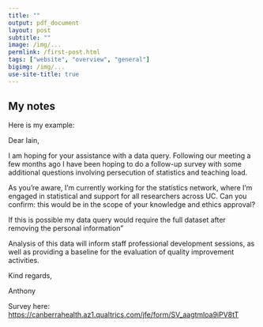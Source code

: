 ```yaml
---
title: ""
output: pdf_document
layout: post
subtitle: ""
image: /img/...
permlink: /first-post.html
tags: ["website", "overview", "general"]
bigimg: /img/...
use-site-title: true
---
```


## My notes

Here is my example:

Dear Iain,

I am hoping for your assistance with a data query. Following our meeting a few months ago I have been hoping to do a follow-up survey with some additional questions involving persecution of statistics and teaching load.

As you’re aware, I’m currently working for the statistics network, where I’m engaged in statistical and support for all researchers across UC. Can you confirm: this would be in the scope of your knowledge and ethics approval?

If this is possible my data query would require the full dataset after removing the personal information”

Analysis of this data will inform staff professional development sessions, as well as providing a baseline for the evaluation of quality improvement activities.

Kind regards,

Anthony

Survey here: https://canberrahealth.az1.qualtrics.com/jfe/form/SV_aagtmloa9iPV8tT